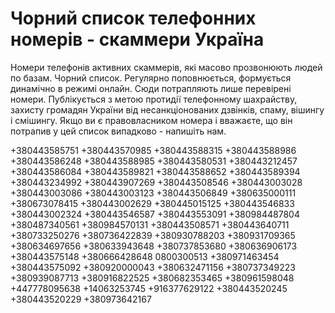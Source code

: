 # Чорний список телефонних номерів - скаммери Україна
Номери телефонів активних скаммерів, які масово прозвонюють людей по базам. Чорний список. Регулярно поповнюється, формується динамічно в режимі онлайн. Сюди потрапляють лише перевірені номери. Публікується з метою протидії телефонному шахрайству, захисту громадян України від несанкціонованих дзвінків, спаму, вішингу і смішингу. Якщо ви є правовласником номера і вважаєте, що він потрапив у цей список випадково - напишіть нам.

+380443585751
+380443570985
+380443588315
+380443588986
+380443586248
+380443588985
+380443580531
+380443212457
+380443586084
+380443589821
+380443588652
+380443589394
+380443234992
+380443907269
+380443508546
+380443003028
+380443003086
+380443003123
+380443506849
+380635000111
+380673078415
+380443002629
+380445015125
+380443546833
+380443002324
+380443546587
+380443553091
+380984487804
+380487340561
+380984570131
+380443508571
+380443640711
+380733250276
+380736422839
+380930788203
+380931709365
+380634697656
+380633943648
+380737853680
+380636906173
+380443575148
+380666428648
0800300513
+380971463454
+380443575092
+380920000043
+380632471156
+380737349223
+380939087713
+380916822525
+380682353465
+380961598048
+447778095638
+14063253745
+916377629122
+380443520245
+380443520229
+380973642167